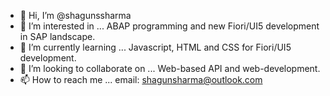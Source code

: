 - 👋 Hi, I’m @shagunssharma
- 👀 I’m interested in ... ABAP programming and new Fiori/UI5 development in SAP landscape.
- 🌱 I’m currently learning ... Javascript, HTML and CSS for Fiori/UI5 development.
- 💞️ I’m looking to collaborate on ... Web-based API and web-development.
- 📫 How to reach me ... email: shagunsharma@outlook.com

<!---
shagunssharma/shagunssharma is a ✨ special ✨ repository because its `README.md` (this file) appears on your GitHub profile.
You can click the Preview link to take a look at your changes.
--->
